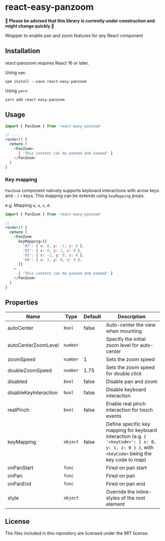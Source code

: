 # react-easy-panzoom
__🚧 Please be advised that this library is currently under construction and might change quickly  🚧__

Wrapper to enable pan and zoom features for any React component

## Installation
react-panzoom requires React 16 or later.

Using `npm`:
```shell
npm install --save react-easy-panzoom
```

Using `yarn`:
```shell
yarn add react-easy-panzoom
```

## Usage

```js
import { PanZoom } from 'react-easy-panzoom'

// ...
render() {
  return (
    <PanZoom>
      { 'This content can be panned and zoomed' }
    </PanZoom>
  )
}
```

### Key mapping
`PanZoom` component natively supports keyboard interactions with arrow keys and `-` / `+` keys. This mapping can be extends using `keyMapping` props.

e.g. Mapping `w`, `a`, `s`, `d`:
```js
import { PanZoom } from 'react-easy-panzoom'

// ...
render() {
  return (
    <PanZoom
      keyMapping={{
        '87': { x: 0, y: -1, z: 0 },
        '83': { x: 0, y: 1, z: 0 },
        '65': { x: -1, y: 0, z: 0 },
        '68': { x: 1, y: 0, z: 0 },
      }}
    >
      { 'This content can be panned and zoomed' }
    </PanZoom>
  )
}
```

## Properties
|Name|Type|Default|Description|
|---|---|---|---|
|autoCenter|`bool`|false|Auto-center the view when mounting|
|autoCenterZoomLevel|`number`| |Specify the initial zoom level for auto-center|
|zoomSpeed|`number`|1|Sets the zoom speed|
|doubleZoomSpeed|`number`|1.75|Sets the zoom speed for double click|
|disabled|`bool`|false|Disable pan and zoom|
|disableKeyInteraction|`bool`|false|Disable keyboard interaction|
|realPinch|`bool`|false|Enable real pinch interaction for touch events|
|keyMapping|`object`|false|Define specific key mapping for keyboard interaction (e.g. `{ '<keyCode>': { x: 0, y: 1, z: 0 } }`, with `<keyCode>` being the key code to map)|
|onPanStart|`func`| |Fired on pan start|
|onPan|`func`| |Fired on pan|
|onPanEnd|`func`| |Fired on pan end|
|style|`object`| |Override the inline-styles of the root element|

## License

The files included in this repository are licensed under the MIT license.
